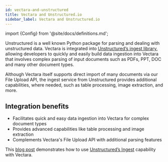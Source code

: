```yaml
---
id: vectara-and-unstructured
title: Vectara and Unstructured.io
sidebar_label: Vectara and Unstructured.io
---
```


import {Config} from '@site/docs/definitions.md';

Unstructured is a well known Python package for parsing and dealing with 
unstructured data. Vectara is integrated into [Unstructured’s ingest library](https://unstructured-io.github.io/unstructured/ingest/index.html), 
allowing developers to quickly and easily build data ingestion into Vectara 
that involves complex parsing of input documents such as PDFs, PPT, DOC and 
many other document types.

Although Vectara itself supports direct import of many documents via our File 
Upload API, the ingest service from Unstructured provides additional 
capabilities, where needed, such as table processing, image extraction, and 
more.

## Integration benefits

* Facilitates quick and easy data ingestion into Vectara for complex document 
  types
* Provides advanced capabilities like table processing and image extraction
* Complements Vectara's File Upload API with additional parsing features

This [blog post](https://drive.google.com/file/d/1N9hQkcNAe2jzfaBDm_c_l8ZUxpXpLlhx/view?usp=drivesdk) demonstrates how to use [Unstructured’s Ingest](https://unstructured-io.github.io/unstructured/ingest/index.html) capability with Vectara.
